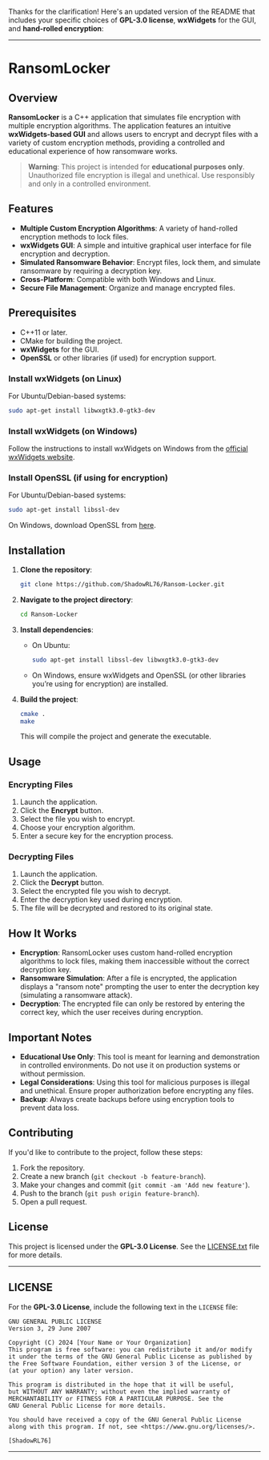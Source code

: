 Thanks for the clarification! Here's an updated version of the README that includes your specific choices of **GPL-3.0 license**, **wxWidgets** for the GUI, and **hand-rolled encryption**:

---

# **RansomLocker**

## **Overview**

**RansomLocker** is a C++ application that simulates file encryption with multiple encryption algorithms. The application features an intuitive **wxWidgets-based GUI** and allows users to encrypt and decrypt files with a variety of custom encryption methods, providing a controlled and educational experience of how ransomware works.

> **Warning**: This project is intended for **educational purposes only**. Unauthorized file encryption is illegal and unethical. Use responsibly and only in a controlled environment.

## **Features**

- **Multiple Custom Encryption Algorithms**: A variety of hand-rolled encryption methods to lock files.
- **wxWidgets GUI**: A simple and intuitive graphical user interface for file encryption and decryption.
- **Simulated Ransomware Behavior**: Encrypt files, lock them, and simulate ransomware by requiring a decryption key.
- **Cross-Platform**: Compatible with both Windows and Linux.
- **Secure File Management**: Organize and manage encrypted files.

## **Prerequisites**

- C++11 or later.
- CMake for building the project.
- **wxWidgets** for the GUI.
- **OpenSSL** or other libraries (if used) for encryption support.

### Install wxWidgets (on Linux)

For Ubuntu/Debian-based systems:

```bash
sudo apt-get install libwxgtk3.0-gtk3-dev
```

### Install wxWidgets (on Windows)

Follow the instructions to install wxWidgets on Windows from the [official wxWidgets website](https://www.wxwidgets.org/downloads/).

### Install OpenSSL (if using for encryption)

For Ubuntu/Debian-based systems:

```bash
sudo apt-get install libssl-dev
```

On Windows, download OpenSSL from [here](https://slproweb.com/products/Win32OpenSSL.html).

## **Installation**

1. **Clone the repository**:

   ```bash
   git clone https://github.com/ShadowRL76/Ransom-Locker.git
   ```

2. **Navigate to the project directory**:

   ```bash
   cd Ransom-Locker
   ```

3. **Install dependencies**:

   - On Ubuntu:
     ```bash
     sudo apt-get install libssl-dev libwxgtk3.0-gtk3-dev
     ```
   - On Windows, ensure wxWidgets and OpenSSL (or other libraries you’re using for encryption) are installed.

4. **Build the project**:

   ```bash
   cmake .
   make
   ```

   This will compile the project and generate the executable.

## **Usage**

### **Encrypting Files**

1. Launch the application.
2. Click the **Encrypt** button.
3. Select the file you wish to encrypt.
4. Choose your encryption algorithm.
5. Enter a secure key for the encryption process.

### **Decrypting Files**

1. Launch the application.
2. Click the **Decrypt** button.
3. Select the encrypted file you wish to decrypt.
4. Enter the decryption key used during encryption.
5. The file will be decrypted and restored to its original state.

## **How It Works**

- **Encryption**: RansomLocker uses custom hand-rolled encryption algorithms to lock files, making them inaccessible without the correct decryption key.
- **Ransomware Simulation**: After a file is encrypted, the application displays a "ransom note" prompting the user to enter the decryption key (simulating a ransomware attack).
- **Decryption**: The encrypted file can only be restored by entering the correct key, which the user receives during encryption.

## **Important Notes**

- **Educational Use Only**: This tool is meant for learning and demonstration in controlled environments. Do not use it on production systems or without permission.
- **Legal Considerations**: Using this tool for malicious purposes is illegal and unethical. Ensure proper authorization before encrypting any files.
- **Backup**: Always create backups before using encryption tools to prevent data loss.

## **Contributing**

If you'd like to contribute to the project, follow these steps:

1. Fork the repository.
2. Create a new branch (`git checkout -b feature-branch`).
3. Make your changes and commit (`git commit -am 'Add new feature'`).
4. Push to the branch (`git push origin feature-branch`).
5. Open a pull request.

## **License**

This project is licensed under the **GPL-3.0 License**. See the [LICENSE.txt](LICENSE.txt) file for more details.

---

## **LICENSE**

For the **GPL-3.0 License**, include the following text in the `LICENSE` file:

```
GNU GENERAL PUBLIC LICENSE
Version 3, 29 June 2007

Copyright (C) 2024 [Your Name or Your Organization]
This program is free software: you can redistribute it and/or modify
it under the terms of the GNU General Public License as published by
the Free Software Foundation, either version 3 of the License, or
(at your option) any later version.

This program is distributed in the hope that it will be useful,
but WITHOUT ANY WARRANTY; without even the implied warranty of
MERCHANTABILITY or FITNESS FOR A PARTICULAR PURPOSE. See the
GNU General Public License for more details.

You should have received a copy of the GNU General Public License
along with this program. If not, see <https://www.gnu.org/licenses/>.
```

`[ShadowRL76]` 

---
